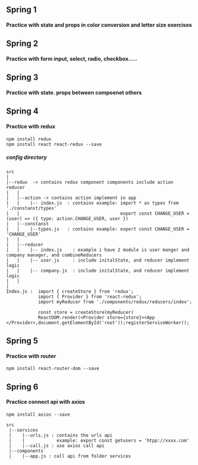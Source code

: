 ## Spring 1
#### Practice with state and props in color conversion and letter size exercises

## Spring 2
#### Practice with form input, select, radio, checkbox.....

## Spring 3
#### Practice with state. props between compoenet others

## Spring 4
#### Practice with redux
```
npm install redux
npm install react react-redux --save
```

##### config directory
```
src
|
|--redux  -> contains redux component components include action reducer
|   |
|   |--action -> contains action implement in app
|   |    |-- index.js  : contains example: import * as types from './constanst/types'
|   |                                      export const CHANGE_USER = (user) => ({ type: action.CHANGE_USER, user })
|   |--constanst
|   |    |--types.js   : contains example: export const CHANGE_USER = 'CHANGE_USER'
|   |
|   |--reducer
|   |    |-- index.js    : example i have 2 module is user manger and company manager, and combineReducers
|   |    |-- user.js     : include initalState, and reducer implement logic
|   |    |-- company.js  : include initalState, and reducer implement logic
|   |
|   
Index.js :  import { createStore } from 'redux';
            import { Provider } from 'react-redux';
            import myReducer from './components/redux/reducers/index'; 
            
            const store = createStore(myReducer)
            ReactDOM.render(<Provider store={store}><App </Provider>,document.getElementById('root'));registerServiceWorker();
```

## Spring 5
#### Practice with router
```
npm install react-router-dom --save
```

## Spring 6
#### Practice connect api with axios
```
npm install axios --save
```
```
src
 |--services
 |    |--urls.js : contains the urls api
 |    |            example: export const getusers = 'htpp://xxxx.com'
 |    |--call.js : use axios call api
 |--components
 |    |--app.js : call api from folder services
```
